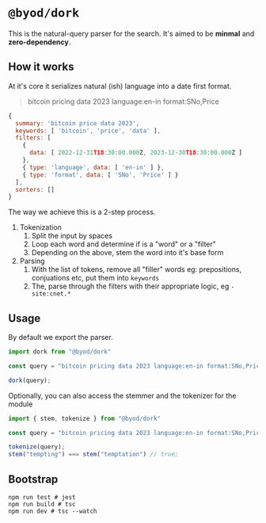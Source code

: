 # `@byod/dork`

This is the natural-query parser for the search. It's aimed to be **minmal** and **zero-dependency**.

## How it works

At it's core it serializes natural (ish) language into a date first format.

> bitcoin pricing data 2023 language:en-in format:SNo,Price

```javascript
{
  summary: 'bitcoin price data 2023',
  keywords: [ 'bitcoin', 'price', 'data' ],
  filters: [
    {
      data: [ 2022-12-31T18:30:00.000Z, 2023-12-30T18:30:00.000Z ]
    },
    { type: 'language', data: [ 'en-in' ] },
    { type: 'format', data: [ 'SNo', 'Price' ] }
  ],
  sorters: []
}
```

The way we achieve this is a 2-step process. 

1. Tokenization
    1. Split the input by spaces
    2. Loop each word and determine if is a "word" or a "filter"
    3. Depending on the above, stem the word into it's base form
2. Parsing
    1. With the list of tokens, remove all "filler" words eg: prepositions, conjuations etc, put them into `keywords`
    2. The, parse through the filters with their appropriate logic, eg `-site:cnet.*`


## Usage

By default we export the parser.

```typescript
import dork from "@byod/dork" 

const query = "bitcoin pricing data 2023 language:en-in format:SNo,Price"

dork(query);
```

Optionally, you can also access the stemmer and the tokenizer for the module

```typescript
import { stem, tokenize } from "@byod/dork" 

const query = "bitcoin pricing data 2023 language:en-in format:SNo,Price"

tokenize(query);
stem("tempting") === stem("temptation") // true;
```


## Bootstrap

```shell
npm run test # jest
npm run build # tsc
npm run dev # tsc --watch
```
